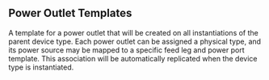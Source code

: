 ## Power Outlet Templates

A template for a power outlet that will be created on all instantiations of the parent device type. Each power outlet can be assigned a physical type, and its power source may be mapped to a specific feed leg and power port template. This association will be automatically replicated when the device type is instantiated.
